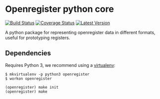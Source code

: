 # Openregister python core

[![Build Status](https://travis-ci.org/openregister/openregister-python.svg?branch=master)](https://travis-ci.org/openregister/openregister-python) [![Coverage Status](https://coveralls.io/repos/openregister/openregister-python/badge.svg?branch=master&service=github)](https://coveralls.io/github/openregister/openregister-python?branch=master) [![Latest Version](https://img.shields.io/pypi/v/openregister.svg)](https://pypi.python.org/pypi/openregister/)

A python package for representing openregister data in different formats, useful for prototyping registers.

## Dependencies

Requires Python 3, we recommend using a [virtualenv](https://virtualenvwrapper.readthedocs.org/en/latest/):

    $ mkvirtualenv -p python3 openregister
    $ workon openregister

    (openregister) make init
    (openregister) make
